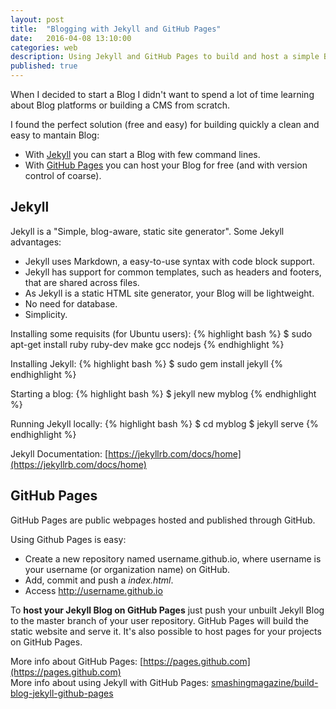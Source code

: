 ```yaml
---
layout: post
title:  "Blogging with Jekyll and GitHub Pages"
date:   2016-04-08 13:10:00
categories: web
description: Using Jekyll and GitHub Pages to build and host a simple Blog in minutes.
published: true
---
```


<!-- In the first page of Jekyll site you can read "Transform your plain text into static websites and blogs". This was my motivation to start a Blog.
Before knowing about Jekyll I decided that I needed to document some solutions (like code snippets) to recurrent problems in my daily routine as a developer.
I decided to document on Web and to make it public (maibe your problem was my problem). So I realized that my project became a blog.

As I didn't want to spend a lot of time learning Blog tools, I searched...
-->
When I decided to start a Blog I didn't want to spend a lot of time learning about Blog platforms or building a CMS from scratch. 
<!-- My objective is just to document some recurrent solutions, so I it must be clean, fast to build and  -->

I found the perfect solution (free and easy) for building quickly a clean and easy to mantain Blog:

- With [Jekyll](https://jekyllrb.com) you can start a Blog with few command lines. 
- With [GitHub Pages](https://pages.github.com) you can host your Blog for free (and with version control of coarse).

## Jekyll ##

Jekyll is a "Simple, blog-aware, static site generator". Some Jekyll advantages:

- Jekyll uses Markdown, a easy-to-use syntax with code block support.
- Jekyll has support for common templates, such as headers and footers, that are shared across files.
- As Jekyll is a static HTML site generator, your Blog will be lightweight.
- No need for database.
- Simplicity.

Installing some requisits (for Ubuntu users):
{% highlight bash %}
$ sudo apt-get install ruby ruby-dev make gcc nodejs
{% endhighlight %}

Installing Jekyll:
{% highlight bash %}
$ sudo gem install jekyll 
{% endhighlight %}

Starting a blog:
{% highlight bash %}
$ jekyll new myblog
{% endhighlight %}

Running Jekyll locally:
{% highlight bash %}
$ cd myblog
$ jekyll serve
{% endhighlight %}

Jekyll Documentation: [https://jekyllrb.com/docs/home](https://jekyllrb.com/docs/home)

## GitHub Pages ##

GitHub Pages are public webpages hosted and published through GitHub.

Using Github Pages is easy: 

- Create a new repository named username.github.io, where username is your username (or organization name) on GitHub.
- Add, commit and push a *index.html*.
- Access http://username.github.io

To **host your Jekyll Blog on GitHub Pages** just push your unbuilt Jekyll Blog to the master branch of your user repository.
GitHub Pages will build the static website and serve it. It's also possible to host pages for your projects on GitHub Pages.

More info about GitHub Pages: [https://pages.github.com](https://pages.github.com)<br/>
More info about using Jekyll with GitHub Pages: [smashingmagazine/build-blog-jekyll-github-pages](https://www.smashingmagazine.com/2014/08/build-blog-jekyll-github-pages/)



